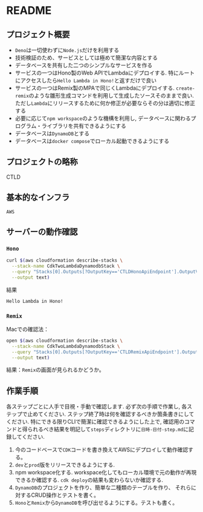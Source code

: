 # README

## プロジェクト概要

- `Deno`は一切使わずに`Node.js`だけを利用する
- 技術検証のため、サービスとしては極めて簡潔な内容とする
- データベースを共有した二つのシンプルなサービスを作る
- サービスの一つはHono製のWeb APIでLambdaにデプロイする.
  特にルートにアクセスしたら`Hello Lambda in Hono!`と返すだけで良い
- サービスの一つはRemix製のMPAで同じくLambdaにデプロイする.
  `create-remix`のような雛形生成コマンドを利用して生成したソースそのままで良い.
  ただし`Lambda`にリリースするために何か修正が必要ならその分は適切に修正する
- 必要に応じて`npm workspace`のような機構を利用し,
  データベースに関わるプログラム・ライブラリを共有できるようにする
- データベースは`DynamoDB`とする
- データベースは`docker compose`でローカル起動できるようにする

## プロジェクトの略称

CTLD

## 基本的なインフラ

`AWS`

## サーバーの動作確認

### `Hono`

```sh
curl $(aws cloudformation describe-stacks \
  --stack-name CdkTwoLambdaDynamodbStack \
  --query "Stacks[0].Outputs[?OutputKey=='CTLDHonoApiEndpoint'].OutputValue" \
  --output text)
```

結果

```txt
Hello Lambda in Hono!
```

### `Remix`

Macでの確認法：

```sh
open $(aws cloudformation describe-stacks \
  --stack-name CdkTwoLambdaDynamodbStack \
  --query "Stacks[0].Outputs[?OutputKey=='CTLDRemixApiEndpoint'].OutputValue" \
  --output text)
```

結果：`Remix`の画面が見られるかどうか。

## 作業手順

各ステップごとに人手で目視・手動で確認します.
必ず次の手順で作業し,
各ステップで止めてください.
ステップ終了時は何を確認するべきか箇条書きにしてください.
特にできる限りCLIで簡潔に確認できるようにした上で,
確認用のコマンドと得られるべき結果を明記して`steps`ディレクトリに`日時-日付-step.md`に記録してください.

1. 今のコードベースで`CDK`コードを書き換えてAWSにデプロイして動作確認する。
2. `dev`と`prod`版をリリースできるようにする.
3. npm workspace化する.
   workspace化してもローカル環境で元の動作が再現できるか確認する.
   `cdk deploy`の結果も変わらないか確認する.
4. `DynamoDB`のプロジェクトを作り、簡単な二種類のテーブルを作り、
   それらに対するCRUD操作とテストを書く。
5. `Hono`と`Remix`から`DynamoDB`を呼び出せるようにする。テストも書く。

